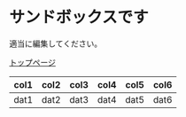 <!-- TITLE: Sandbox -->
<!-- SUBTITLE: 砂場 -->

# サンドボックスです

適当に編集してください。

[トップページ](/)

|col1|col2|col3|col4|col5|col6|
|----|----|----|----|----|----|
|dat1|dat2|dat3|dat4|dat5|dat6|